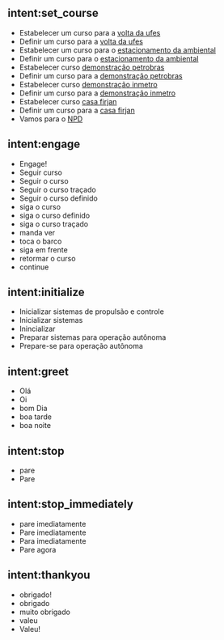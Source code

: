## intent:set_course
- Estabelecer um curso para a [volta da ufes](place)
- Definir um curso para a [volta da ufes](place)
- Estabelecer um curso para o [estacionamento da ambiental](place)
- Definir um curso para o [estacionamento da ambiental](place)
- Estabelecer curso [demonstração petrobras](place)
- Definir um curso para a [demonstração petrobras](place)
- Estabelecer curso [demonstração inmetro](place)
- Definir um curso para a [demonstração inmetro](place)
- Estabelecer curso [casa firjan](place)
- Definir um curso para a [casa firjan](place)
- Vamos para o [NPD](place)

## intent:engage
- Engage!
- Seguir curso
- Seguir o curso
- Seguir o curso traçado
- Seguir o curso definido
- siga o curso
- siga o curso definido
- siga o curso traçado
- manda ver
- toca o barco
- siga em frente
- retormar o curso
- continue

## intent:initialize
- Inicializar sistemas de propulsão e controle 
- Inicializar sistemas
- Inincializar
- Preparar sistemas para operação autônoma
- Prepare-se para operação autônoma

## intent:greet
- Olá
- Oi
- bom Dia
- boa tarde
- boa noite

## intent:stop
- pare
- Pare

## intent:stop_immediately
- pare imediatamente
- Pare imediatamente
- Para imediatamente
- Pare agora

## intent:thankyou
- obrigado!
- obrigado
- muito obrigado
- valeu
- Valeu!
